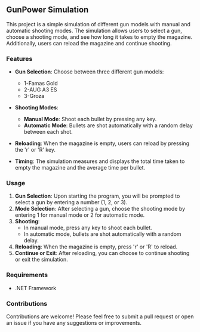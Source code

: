 ## GunPower Simulation

This project is a simple simulation of different gun models with manual and automatic shooting modes. The simulation allows users to select a gun, choose a shooting mode, and see how long it takes to empty the magazine. Additionally, users can reload the magazine and continue shooting.

### Features

- **Gun Selection**: Choose between three different gun models:
  - 1-Famas Gold
  - 2-AUG A3 ES
  - 3-Groza

- **Shooting Modes**:
  - **Manual Mode**: Shoot each bullet by pressing any key.
  - **Automatic Mode**: Bullets are shot automatically with a random delay between each shot.

- **Reloading**: When the magazine is empty, users can reload by pressing the 'r' or 'R' key.

- **Timing**: The simulation measures and displays the total time taken to empty the magazine and the average time per bullet.

### Usage

1. **Gun Selection**: Upon starting the program, you will be prompted to select a gun by entering a number (1, 2, or 3).
2. **Mode Selection**: After selecting a gun, choose the shooting mode by entering 1 for manual mode or 2 for automatic mode.
3. **Shooting**: 
   - In manual mode, press any key to shoot each bullet.
   - In automatic mode, bullets are shot automatically with a random delay.
4. **Reloading**: When the magazine is empty, press 'r' or 'R' to reload.
5. **Continue or Exit**: After reloading, you can choose to continue shooting or exit the simulation.

### Requirements

- .NET Framework

### Contributions

Contributions are welcome! Please feel free to submit a pull request or open an issue if you have any suggestions or improvements.
